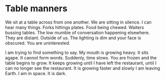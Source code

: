 # Table manners

We sit at a table across from one another. We are sitting in silence. I can hear many things. Forks hittings plates. Food being chewed. Waiters bussing tables. The low mumble of conversation happening elsewhere. They are distant. Outside of us. The lighting is dim and your face is obscured. You are uninterested.

I am trying to find something to say. My mouth is growing heavy. It sits agape. It cannot form words. Suddenly, time slows. You are frozen and the table begins to grow. It keeps growing until I have left the restaurant, until I can no longer see the restaurant. It is growing faster and slowly I am leaving Earth. I am in space. It is dark.
